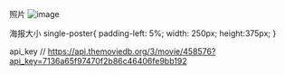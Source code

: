 照片
<img src="https://encrypted-tbn0.gstatic.com/images?q=tbn:ANd9GcQyG28EYPyUVHXxNOvSMvSD2dp797Tk8HcwMg&usqp=CAU" alt="image">

海报大小
single-poster{
  padding-left: 5%;
  width: 250px;
  height:375px;
}

api_key
// https://api.themoviedb.org/3/movie/458576?api_key=7136a65f97470f2b86c46406fe9bb192
